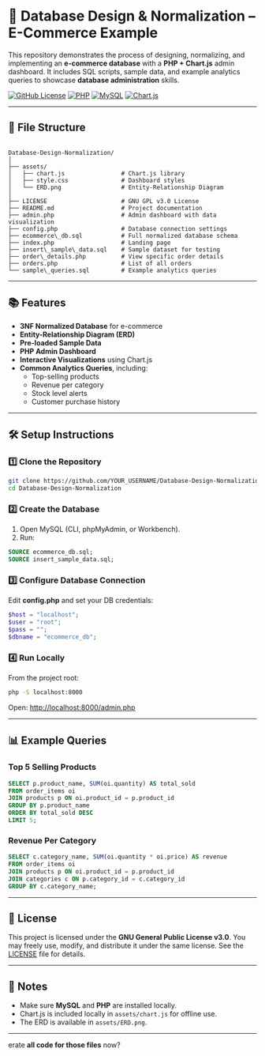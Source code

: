 # 🛒 Database Design & Normalization – E-Commerce Example

This repository demonstrates the process of designing, normalizing, and implementing an **e-commerce database** with a **PHP + Chart.js** admin dashboard. It includes SQL scripts, sample data, and example analytics queries to showcase **database administration** skills.

[![GitHub License](https://img.shields.io/badge/license-GNU%20GPL%20v3.0-green)](LICENSE)
[![PHP](https://img.shields.io/badge/Backend-PHP-blue)](#)
[![MySQL](https://img.shields.io/badge/Database-MySQL-orange)](#)
[![Chart.js](https://img.shields.io/badge/Charts-Chart.js-yellow)](https://www.chartjs.org/)

---

## 📁 File Structure

```

Database-Design-Normalization/
│
├── assets/
│   ├── chart.js                # Chart.js library
│   ├── style.css               # Dashboard styles
│   └── ERD.png                 # Entity-Relationship Diagram
│
├── LICENSE                     # GNU GPL v3.0 License
├── README.md                   # Project documentation
├── admin.php                   # Admin dashboard with data visualization
├── config.php                  # Database connection settings
├── ecommerce\_db.sql           # Full normalized database schema
├── index.php                   # Landing page
├── insert\_sample\_data.sql    # Sample dataset for testing
├── order\_details.php          # View specific order details
├── orders.php                  # List of all orders
└── sample\_queries.sql         # Example analytics queries

````

---

## 📚 Features

- **3NF Normalized Database** for e-commerce
- **Entity-Relationship Diagram (ERD)**
- **Pre-loaded Sample Data**
- **PHP Admin Dashboard**
- **Interactive Visualizations** using Chart.js
- **Common Analytics Queries**, including:
  - Top-selling products
  - Revenue per category
  - Stock level alerts
  - Customer purchase history

---

## 🛠️ Setup Instructions

### 1️⃣ Clone the Repository
```bash
git clone https://github.com/YOUR_USERNAME/Database-Design-Normalization.git
cd Database-Design-Normalization
````

### 2️⃣ Create the Database

1. Open MySQL (CLI, phpMyAdmin, or Workbench).
2. Run:

```sql
SOURCE ecommerce_db.sql;
SOURCE insert_sample_data.sql;
```

### 3️⃣ Configure Database Connection

Edit **config.php** and set your DB credentials:

```php
$host = "localhost";
$user = "root";
$pass = "";
$dbname = "ecommerce_db";
```

### 4️⃣ Run Locally

From the project root:

```bash
php -S localhost:8000
```

Open: [http://localhost:8000/admin.php](http://localhost:8000/admin.php)

---

## 📊 Example Queries

### Top 5 Selling Products

```sql
SELECT p.product_name, SUM(oi.quantity) AS total_sold
FROM order_items oi
JOIN products p ON oi.product_id = p.product_id
GROUP BY p.product_name
ORDER BY total_sold DESC
LIMIT 5;
```

### Revenue Per Category

```sql
SELECT c.category_name, SUM(oi.quantity * oi.price) AS revenue
FROM order_items oi
JOIN products p ON oi.product_id = p.product_id
JOIN categories c ON p.category_id = c.category_id
GROUP BY c.category_name;
```

---

## 📜 License

This project is licensed under the **GNU General Public License v3.0**.
You may freely use, modify, and distribute it under the same license.
See the [LICENSE](LICENSE) file for details.

---

## 📌 Notes

* Make sure **MySQL** and **PHP** are installed locally.
* Chart.js is included locally in `assets/chart.js` for offline use.
* The ERD is available in `assets/ERD.png`.

---
erate **all code for those files** now?
```
